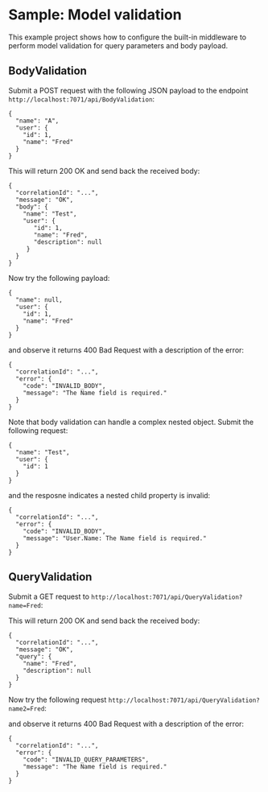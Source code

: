 ﻿# Sample: Model validation

This example project shows how to configure the built-in middleware to perform model validation for query parameters and body payload.

## BodyValidation

Submit a POST request with the following JSON payload to the endpoint `http://localhost:7071/api/BodyValidation`:

```
{
  "name": "A",
  "user": {
    "id": 1,
    "name": "Fred"
  }
}
```

This will return 200 OK and send back the received body:

```
{
  "correlationId": "...",
  "message": "OK",
  "body": {
    "name": "Test",
    "user": {
       "id": 1,
       "name": "Fred",
       "description": null
     }
  }
}
```

Now try the following payload:

```
{
  "name": null,
  "user": {
    "id": 1,
    "name": "Fred"
  }
}
```

and observe it returns 400 Bad Request with a description of the error:

```
{
  "correlationId": "...",
  "error": {
    "code": "INVALID_BODY",
    "message": "The Name field is required."
  }
}
```

Note that body validation can handle a complex nested object.  Submit the following request:

```
{
  "name": "Test",
  "user": {
    "id": 1
  }
}
```

and the resposne indicates a nested child property is invalid:

```
{
  "correlationId": "...",
  "error": {
    "code": "INVALID_BODY",
    "message": "User.Name: The Name field is required."
  }
}
```

## QueryValidation

Submit a GET request to `http://localhost:7071/api/QueryValidation?name=Fred`:

This will return 200 OK and send back the received body:

```
{
  "correlationId": "...",
  "message": "OK",
  "query": {
    "name": "Fred",
    "description": null
  }
}
```

Now try the following request `http://localhost:7071/api/QueryValidation?name2=Fred`:

and observe it returns 400 Bad Request with a description of the error:

```
{
  "correlationId": "...",
  "error": {
    "code": "INVALID_QUERY_PARAMETERS",
    "message": "The Name field is required."
  }
}
```
